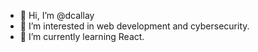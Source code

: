 - 👋 Hi, I’m @dcallay
- 👀 I’m interested in web development and cybersecurity.
- 🌱 I’m currently learning React.

<!---
dutifull/dutifull is a ✨ special ✨ repository because its `README.md` (this file) appears on your GitHub profile.
You can click the Preview link to take a look at your changes.
--->
